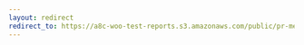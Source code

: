 ```yaml
---
layout: redirect
redirect_to: https://a8c-woo-test-reports.s3.amazonaws.com/public/pr-merge/39207/e2e/index.html
---
```

